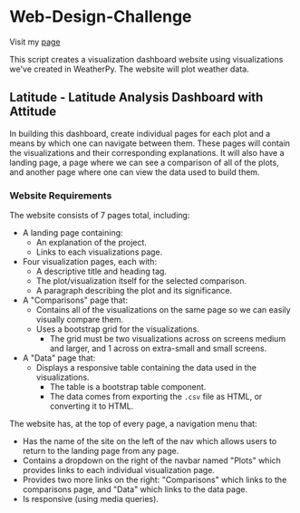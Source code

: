 # Web-Design-Challenge

Visit my [page](https://maivey.github.io/Web-Design-Challenge/WebVisualizations/index.html)

This script creates a visualization dashboard website using visualizations we've created in WeatherPy. The website will plot weather data.

## Latitude - Latitude Analysis Dashboard with Attitude

In building this dashboard, create individual pages for each plot and a means by which one can navigate between them. These pages will contain the visualizations and their corresponding explanations. It will also have a landing page, a page where we can see a comparison of all of the plots, and another page where one can view the data used to build them.

### Website Requirements


The website consists of 7 pages total, including:

* A landing page containing:
  * An explanation of the project.
  * Links to each visualizations page.
* Four visualization pages, each with:
  * A descriptive title and heading tag.
  * The plot/visualization itself for the selected comparison.
  * A paragraph describing the plot and its significance.
* A "Comparisons" page that:
  * Contains all of the visualizations on the same page so we can easily visually compare them.
  * Uses a bootstrap grid for the visualizations.
    * The grid must be two visualizations across on screens medium and larger, and 1 across on extra-small and small screens.
* A "Data" page that:
  * Displays a responsive table containing the data used in the visualizations.
    * The table is a bootstrap table component.
    * The data comes from exporting the `.csv` file as HTML, or converting it to HTML. 

The website has, at the top of every page, a navigation menu that:

* Has the name of the site on the left of the nav which allows users to return to the landing page from any page.
* Contains a dropdown on the right of the navbar named "Plots" which provides links to each individual visualization page.
* Provides two more links on the right: "Comparisons" which links to the comparisons page, and "Data" which links to the data page.
* Is responsive (using media queries). 



